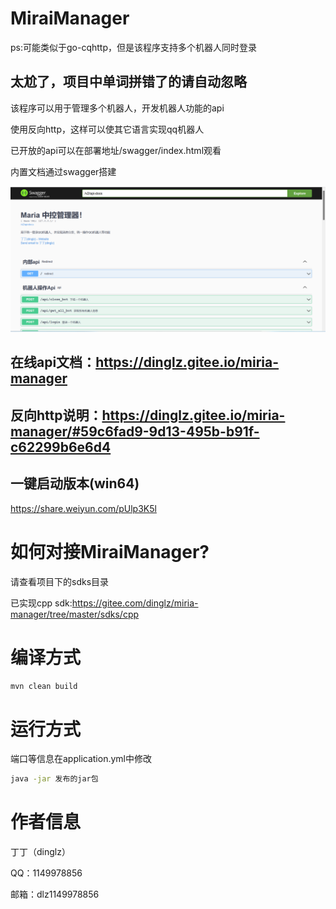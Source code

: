 # MiraiManager

ps:可能类似于go-cqhttp，但是该程序支持多个机器人同时登录

## 太尬了，项目中单词拼错了的请自动忽略

该程序可以用于管理多个机器人，开发机器人功能的api

使用反向http，这样可以使其它语言实现qq机器人

已开放的api可以在部署地址/swagger/index.html观看

内置文档通过swagger搭建

![1](img/1.png)

## 在线api文档：https://dinglz.gitee.io/miria-manager

## 反向http说明：https://dinglz.gitee.io/miria-manager/#59c6fad9-9d13-495b-b91f-c62299b6e6d4

## 一键启动版本(win64)

https://share.weiyun.com/pUlp3K5l

# 如何对接MiraiManager?

请查看项目下的sdks目录

已实现cpp sdk:https://gitee.com/dinglz/miria-manager/tree/master/sdks/cpp



# 编译方式

```sh
mvn clean build
```

# 运行方式

端口等信息在application.yml中修改

```sh
java -jar 发布的jar包
```

# 作者信息

丁丁（dinglz）

QQ：1149978856

邮箱：dlz1149978856